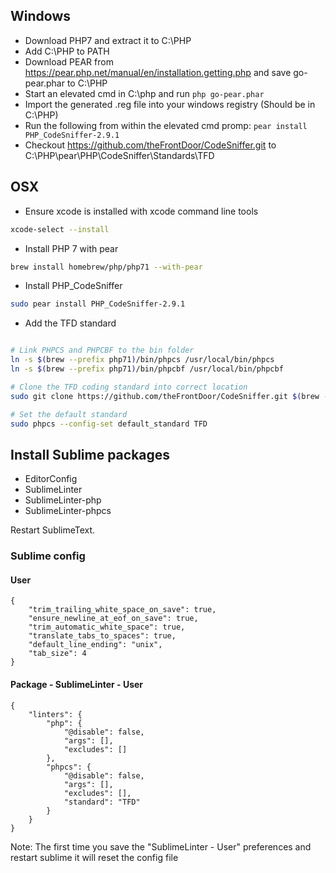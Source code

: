 ## Windows
- Download PHP7 and extract it to C:\PHP
- Add C:\PHP to PATH
- Download PEAR from https://pear.php.net/manual/en/installation.getting.php and save go-pear.phar to C:\PHP
- Start an elevated cmd in C:\php and run `php go-pear.phar`
- Import the generated .reg file into your windows registry (Should be in  C:\PHP)
- Run the following from within the elevated cmd promp: ```pear install PHP_CodeSniffer-2.9.1```
- Checkout https://github.com/theFrontDoor/CodeSniffer.git to C:\PHP\pear\PHP\CodeSniffer\Standards\TFD

## OSX
- Ensure xcode is installed with xcode command line tools
```bash
xcode-select --install
```

- Install PHP 7 with pear
```bash
brew install homebrew/php/php71 --with-pear
```
- Install PHP_CodeSniffer
```bash
sudo pear install PHP_CodeSniffer-2.9.1
```

- Add the TFD standard
```bash

# Link PHPCS and PHPCBF to the bin folder
ln -s $(brew --prefix php71)/bin/phpcs /usr/local/bin/phpcs
ln -s $(brew --prefix php71)/bin/phpcbf /usr/local/bin/phpcbf

# Clone the TFD coding standard into correct location
sudo git clone https://github.com/theFrontDoor/CodeSniffer.git $(brew --prefix php71)/lib/php/PHP/CodeSniffer/Standards/TFD

# Set the default standard
sudo phpcs --config-set default_standard TFD
```

## Install Sublime packages

- EditorConfig
- SublimeLinter
- SublimeLinter-php
- SublimeLinter-phpcs

Restart SublimeText.

### Sublime config

#### User
````
{
    "trim_trailing_white_space_on_save": true,
    "ensure_newline_at_eof_on_save": true,
    "trim_automatic_white_space": true,
    "translate_tabs_to_spaces": true,
    "default_line_ending": "unix",
    "tab_size": 4
}
````

#### Package - SublimeLinter - User
````
{
    "linters": {
        "php": {
            "@disable": false,
            "args": [],
            "excludes": []
        },
        "phpcs": {
            "@disable": false,
            "args": [],
            "excludes": [],
            "standard": "TFD"
        }
    }
}
````

Note: The first time you save the "SublimeLinter - User" preferences and restart sublime it will reset the config file
